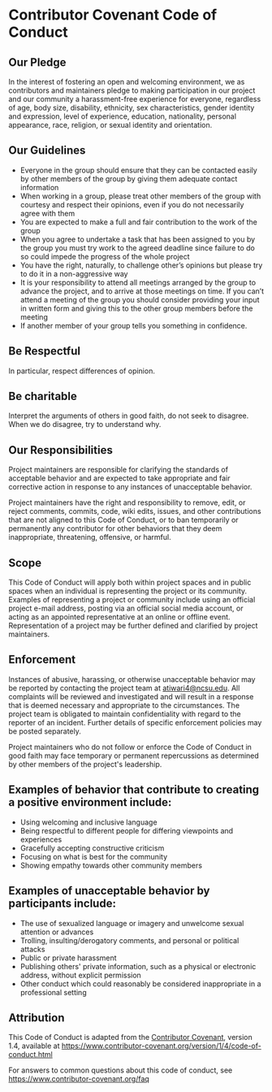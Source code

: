 # Contributor Covenant Code of Conduct

## Our Pledge

In the interest of fostering an open and welcoming environment, we as
contributors and maintainers pledge to making participation in our project and
our community a harassment-free experience for everyone, regardless of age, body
size, disability, ethnicity, sex characteristics, gender identity and expression,
level of experience, education, nationality, personal
appearance, race, religion, or sexual identity and orientation.

## Our Guidelines

* Everyone in the group should ensure that they can be contacted easily by other members of the group by giving them adequate contact information
* When working in a group, please treat other members of the group with courtesy and respect their opinions, even if you do not necessarily agree with them
* You are expected to make a full and fair contribution to the work of the group
* When you agree to undertake a task that has been assigned to you by the group you must try work to the agreed deadline since failure to do so could impede the          progress of the whole project
* You have the right, naturally, to challenge other’s opinions but please try to do it in a non-aggressive way
* It is your responsibility to attend all meetings arranged by the group to advance the project, and to arrive at those meetings on time.  If you can’t attend a meeting of the group you should consider providing your input in written form and giving this to the other group members before the meeting
*	If another member of your group tells you something in confidence.


## Be Respectful
In particular, respect differences of opinion.

## Be charitable
Interpret the arguments of others in good faith, do not seek to disagree.
When we do disagree, try to understand why.

## Our Responsibilities

Project maintainers are responsible for clarifying the standards of acceptable
behavior and are expected to take appropriate and fair corrective action in
response to any instances of unacceptable behavior.

Project maintainers have the right and responsibility to remove, edit, or
reject comments, commits, code, wiki edits, issues, and other contributions
that are not aligned to this Code of Conduct, or to ban temporarily or
permanently any contributor for other behaviors that they deem inappropriate,
threatening, offensive, or harmful.

## Scope

This Code of Conduct will apply both within project spaces and in public spaces
when an individual is representing the project or its community. Examples of
representing a project or community include using an official project e-mail
address, posting via an official social media account, or acting as an appointed
representative at an online or offline event. Representation of a project may be
further defined and clarified by project maintainers.

## Enforcement

Instances of abusive, harassing, or otherwise unacceptable behavior may be
reported by contacting the project team at atiwari4@ncsu.edu. All
complaints will be reviewed and investigated and will result in a response that
is deemed necessary and appropriate to the circumstances. The project team is
obligated to maintain confidentiality with regard to the reporter of an incident.
Further details of specific enforcement policies may be posted separately.

Project maintainers who do not follow or enforce the Code of Conduct in good
faith may face temporary or permanent repercussions as determined by other
members of the project's leadership.

## Examples of behavior that contribute to creating a positive environment include:

* Using welcoming and inclusive language
* Being respectful to different people for differing viewpoints and experiences
* Gracefully accepting constructive criticism
* Focusing on what is best for the community
* Showing empathy towards other community members

## Examples of unacceptable behavior by participants include:

* The use of sexualized language or imagery and unwelcome sexual attention or advances
* Trolling, insulting/derogatory comments, and personal or political attacks
* Public or private harassment
* Publishing others' private information, such as a physical or electronic address, without explicit permission
* Other conduct which could reasonably be considered inappropriate in a professional setting

## Attribution

This Code of Conduct is adapted from the [Contributor Covenant][homepage], version 1.4,
available at https://www.contributor-covenant.org/version/1/4/code-of-conduct.html

[homepage]: https://www.contributor-covenant.org

For answers to common questions about this code of conduct, see
https://www.contributor-covenant.org/faq
